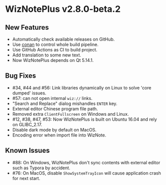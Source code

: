 # WizNotePlus v2.8.0-beta.2

## New Features

- Automatically check available releases on GitHub.
- Use [conan](https://github.com/conan-io/conan) to control whole build pipeline.
- Use GitHub Actions as CI to build project.
- Add translation to some new text.
- Now WizNotePlus depends on Qt 5.14.1.

## Bug Fixes

- #34, #44 and #56: Link libraries dynamically on Linux to solve 'core dumped' issues.
- #57: can not open internal `wiz://` links.
- "Search and Replace" dialog mishandles `ENTER` key.
- External editor Chinese program file path.
- Removed extra `ClientFullscreen`  on Windows and Linux.
- #12, #38, #47, #53: Now WizNotePlus is built on Ubuntu 16.04 and rely on GLIBC_2.17.
- Disable dark mode by default on MacOS.
- Encoding error when import file into WizNote.

## Known Issues

- #88: On Windows, WizNotePlus don't sync contents with external editor such as Typora by accident.
- #76: On MacOS, disable `ShowSystemTrayIcon` will cause application crash for next start.